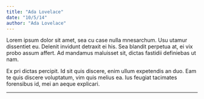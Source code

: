 ```yaml
---
title: "Ada Lovelace"
date: "10/5/14"
author: "Ada Lovelace"
---
```


Lorem ipsum dolor sit amet, sea cu case nulla mnesarchum. Usu utamur dissentiet eu. Delenit invidunt
detraxit ei his. Sea blandit perpetua at, ei vix probo assum affert. Ad mandamus maluisset sit, dictas
fastidii definiebas ut nam.

Ex pri dictas percipit. Id sit quis discere, enim ullum expetendis an duo. Eam te quis discere voluptatum,
vim quis melius ea. Ius feugiat tacimates forensibus id, mei an aeque explicari.

---
